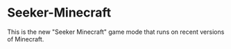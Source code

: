 # Seeker-Minecraft
This is the new "Seeker Minecraft" game mode that runs on recent versions of Minecraft. 
